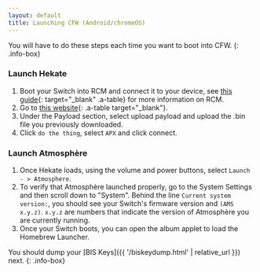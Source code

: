 ```yaml
---
layout: default
title: Launching CFW (Android/chromeOS)
---
```


You will have to do these steps each time you want to boot into CFW.
{: .info-box}

### Launch Hekate

1. Boot your Switch into RCM and connect it to your device, see [this guide](https://xghostboyx.github.io/RCM-Guide){: target="_blank" .a-table} for more information on RCM.
2. Go to [this website](https://atlas44.s3-us-west-2.amazonaws.com/web-fusee-launcher/index.html){: .a-table target="_blank"}.
3. Under the Payload section, select upload payload and upload the .bin file you previously downloaded.
4. Click `do the thing`, select `APX` and click connect.

### Launch Atmosphère

1. Once Hekate loads, using the volume and power buttons, select `Launch - > Atmosphere`.
2. To verify that Atmosphère launched properly, go to the System Settings and then scroll down to "System". Behind the line `Current system version:`, you should see your Switch's firmware version and `(AMS x.y.z)`. `x.y.z` are numbers that indicate the version of Atmosphère you are currently running.
3. Once your Switch boots, you can open the album applet to load the Homebrew Launcher.

You should dump your [BIS Keys]({{ '/biskeydump.html' | relative_url }}) next.
{: .info-box}